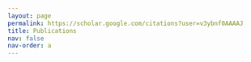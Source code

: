 ```yaml
---
layout: page
permalink: https://scholar.google.com/citations?user=v3ybnf0AAAAJ
title: Publications
nav: false
nav-order: a
---
```

